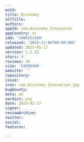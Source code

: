 ```yaml
---
wsId: 
title: Biconomy
altTitle: 
authors: 
appId: com.biconomy.Innovation
appCountry: us
idd: '1486151349'
released: '2019-11-06T08:00:00Z'
updated: 2023-01-17
version: 1.2.12
stars: 4
reviews: 34
size: '54506496'
website: ''
repository: 
issue: 
icon: com.biconomy.Innovation.jpg
bugbounty: 
meta: ok
verdict: wip
date: 2023-02-17
signer: 
reviewArchive: 
twitter: 
social: 
features: 

---
```


